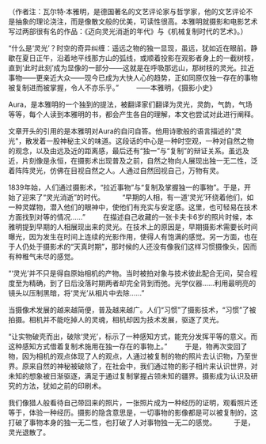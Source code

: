 （作者注：瓦尔特·本雅明，是德国著名的文艺评论家与哲学家，他的文艺评论不是抽象的理论浇注，而是像散文般的优美，可读性很高。本雅明就摄影和电影艺术写过两部很有名的作品：《迈向灵光消逝的年代》与《机械复制时代的艺术》。）

“什么是‘灵光’？时空的奇异纠缠：遥远之物的独一显现，虽远，犹如近在眼前。静歇在夏日正午，沿着地平线那方山的弧线，或顺着投影在观影者身上的一截树枝，直到‘此时此刻’成为显像的一部分——这就是在呼吸那远山，那树枝的灵光。拉近事物——更亲近大众——现今已成为大快人心的趋势，正如同原仅独一存在的事物被复制进而被掌握，令人不亦乐乎。” 
　　 ——本雅明，《摄影小史》 

Aura，是本雅明的一个独到的提法，被翻译家们翻译为灵光，灵韵，气韵，气场等等，每个人读到本雅明的书，都会产生各自的理解，本文也尝试对此进行阐释。

文章开头的引用的是本雅明对Aura的自问自答。他用诗歌般的语言描述的"灵光"，散发着一股神秘主义的味道。这段话的中心是一种时空观，一种对自然之物的观念，以及由远及近的距离感，最后还有“独一”与“复制”的辩证关系。虽远及近，片刻像是永恒，在摄影术出现普及之前，自然之物向人展现出独一无二性，泛着阵阵灵光，仿佛在目视自然之人。人通过自然回视自己，万物有灵。

1839年始，人们通过摄影术，“拉近事物”与“复制及掌握独一的事物”。于是，开始了迎来了“灵光消逝”的时代。 
　　 
“早期的人相，有一道‘灵光’环绕着他们，如一种灵媒物，潜入他们的眼神中，使他们有充实与安定感。这里，也可轻易在技术方面找到对等的情况……”
　　
在描述自己收藏的一张卡夫卡6岁的照片时候，本雅明提到早期的人相展现出来的灵光。在技术上的原因是，早期摄影术需要长时间曝光，因为发生在时间上连续的光影作用，使得人有饱满的感觉。另一方面，也在于人仍处于摄影术的“天真时期”，那时候的人还没有像我们这样习惯摄像头，因而有种稚气未尽的感觉。 

“‘灵光’并不只是得自原始相机的产物。当时被拍对象与技术彼此配合无间，契合程度至为精确，到了日后没落时期两者却完全背到而弛。光学仪器……利用最明亮的镜头以压制黑暗，将‘灵光’从相片中去除……”

当摄像术发展的越来越简便，普及越来越广。人们“习惯”了摄影技术，“习惯”了被拍摄。相机并不能吃掉人的灵魂，相机却因为技术发展，驱逐了灵光。

“让实物破壳而出，破除‘灵光’，标示了一种感知方式，能充分发挥平等的意义。而这种感知方式借着复制术施用在独一存在的事物上。” 
　　 
于是，物再次变回了物，因为相机的观点体现了人的观点，人通过被复制的物的照片去认识物，乃至世界。原来自然的神秘被破除了，在社会中，我们通过物的影子相片来认识世界，对未知的想象被日渐驱逐，满足于通过复制掌握占领未知的疆界。摄影成为认识及研究的方法，犹如之前的印刷术。

我们像猎人般看待自己带回来的照片，一张照片成为一种经历的证明，观看照片还等于，体验一种经历。摄影的隐含意思是，一切事物的影像都是可以被复制的，这打破了事物本身的独一无二性，也打破了人对事物独一无二的感觉。 
　　 
于是，灵光退散了。
